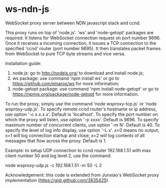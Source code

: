 ws-ndn-js
=========

WebSocket proxy server between NDN javascript stack and ccnd.

This proxy runs on top of 'node.js'. 'ws' and 'node-getopt' packages are required. It listens for WebSocket connection request on port number 9696. Once it receives a incoming connection, it issues a TCP connection to the specified 'ccnd' router (port number 9695). It then translates packet frames from WebSocket to pure TCP byte streams and vice versa.

Installation guide:

1) node.js: go to http://nodejs.org/ to download and install node.js;
2) ws package: use command 'npm install ws' or go to https://github.com/einaros/ws for more information;
3) node-getopt package: use command 'npm install node-getopt' or go to https://npmjs.org/package/node-getopt for more information.


To run the proxy, simply use the command 'node wsproxy-tcp.js' or 'node wsproxy-udp.js'.
To specify remote ccnd router's hostname or ip address, use option '-c x.x.x.x'. Default is 'localhost'.
To specify the port number on which the proxy will listen, use option '-p xxxx'. Default is 9696.
To specify maximum number of concurrent clients, use option '-m N'. Default is 40.
To specify the level of log info display, use option '-L x'. x=0 means no output; x=1 will log connection startup and close; x=2 will log contents of all messages that flow across the proxy. Default is 1.

Example: to setup UDP connection to ccnd router 192.168.1.51 with max client number 50 and log level 2, use the command:

node wsproxy-udp.js -c 192.168.1.51 -m 50 -L 2

Acknowledgement: this code is extended from Junxiao's WebSocket proxy implementation (https://gist.github.com/3835425).